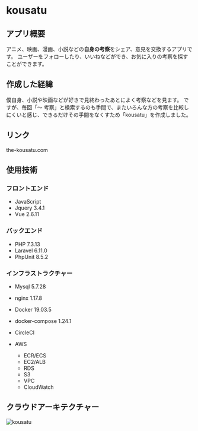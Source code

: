 # kousatu

## アプリ概要
アニメ、映画、漫画、小説などの**自身の考察**をシェア、意見を交換するアプリです。
ユーザーをフォローしたり、いいねなどができ、お気に入りの考察を探すことができます。

## 作成した経緯
僕自身、小説や映画などが好きで見終わったあとによく考察などを見ます。
ですが、毎回「〜 考察」と検索するのも手間で、またいろんな方の考察を比較しにくいと感じ、できるだけその手間をなくすため「kousatu」を作成しました。

## リンク
the-kousatu.com

## 使用技術

### フロントエンド
- JavaScript
- Jquery 3.4.1
- Vue 2.6.11

### バックエンド
- PHP 7.3.13
- Laravel 6.11.0
- PhpUnit 8.5.2

### インフラストラクチャー
- Mysql 5.7.28
- nginx 1.17.8
- Docker 19.03.5
- docker-compose 1.24.1
- CircleCI

- AWS
    - ECR/ECS
    - EC2/ALB
    - RDS
    - S3
    - VPC
    - CloudWatch

## クラウドアーキテクチャー
![kousatu](https://user-images.githubusercontent.com/46510584/80435353-3d20fc80-8937-11ea-9523-e9cbbf5b7665.png)